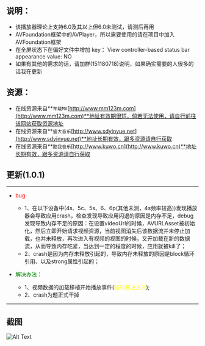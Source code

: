 ## 说明：
*  该播放器理论上支持6.0及其以上但6.0未测试，请测后再用
*  AVFoundation框架中的AVPlayer，所以需要使用的请在项目中加入AVFoundation框架
*  在全屏状态下在偏好文件中增加 key： View controller-based status bar appearance  value: NO
*  如果有其他的需求的话，请加群(151180718)说明，如果确实需要的人很多的话我在更新


## 资源：
*   在线资源来自**`车载MV`[http://www.mm123m.com](http://www.mm123m.com)**地址有效期很短，倘若无法使用，请自行前往该网站获取资源地址
*   在线资源来自**`盛大音乐`[http://www.sdyinyue.net](http://www.sdyinyue.net)**地址长期有效，跟多资源请自行获取
*   在线资源来自**`酷我音乐`[http://www.kuwo.cn](http://www.kuwo.cn)**地址长期有效，跟多资源请自行获取

## 更新(1.0.1)
***
- <font color="red">bug:</font>

    - 1、在以下设备中(4s、5c、5s、6、6p(其他未测，4s频率较高))发现播放器会导致应用crash，检查发现导致应用闪退的原因是内存不足，debug发现导致内存不足的原因：在设置videoUrl的时候，AVURLAsset被初始化，然后立即开始请求视频资源，当前视图消失后该数据流并未停止加载，也并未释放，再次进入有视频的视图的时候，又开加载在新的数据流，从而导致内存吃紧，当达到一定的程度的时候，应用就被kill了；
    - 2、crash是因为内存未释放引起的，导致内存未释放的原因是block循环引用、以及strong属性引起的；

- <font color="green">解决办法：</font>
    - 1、视频数据的加载移植开始播放事件(<font color="yellow">临时解决方法</font>);
    - 2、crash为题正式干掉

***

## 截图

![Alt Text](https://github.com/yin329039646/DLAVPlayer_Example/blob/master/DLAVPlayer/source/Iphone5C.gif)
